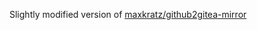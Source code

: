 Slightly modified version of [maxkratz/github2gitea-mirror](https://github.com/maxkratz/github2gitea-mirror)
